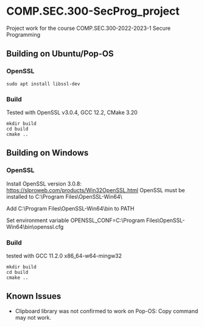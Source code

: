 # COMP.SEC.300-SecProg_project
Project work for the course COMP.SEC.300-2022-2023-1 Secure Programming

## Building on Ubuntu/Pop-OS

### OpenSSL
```
sudo apt install libssl-dev
```

### Build

Tested with OpenSSL v3.0.4, GCC 12.2, CMake 3.20

```
mkdir build
cd build
cmake ..
```

## Building on Windows

### OpenSSL
Install OpenSSL version 3.0.8: https://slproweb.com/products/Win32OpenSSL.html
OpenSSL must be installed to C:\Program Files\OpenSSL-Win64\

Add C:\Program Files\OpenSSL-Win64\bin to PATH

Set environment variable OPENSSL_CONF=C:\Program
Files\OpenSSL-Win64\bin\openssl.cfg

### Build

tested with GCC 11.2.0 x86_64-w64-mingw32

```
mkdir build
cd build
cmake ..
```

## Known Issues

- Clipboard library was not confirmed to work on Pop-OS: Copy command may not work.

